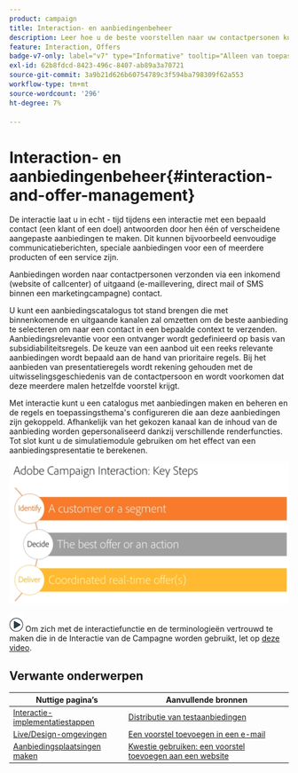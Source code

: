 ```yaml
---
product: campaign
title: Interaction- en aanbiedingenbeheer
description: Leer hoe u de beste voorstellen naar uw contactpersonen kunt sturen op basis van geschiktheidsregels
feature: Interaction, Offers
badge-v7-only: label="v7" type="Informative" tooltip="Alleen van toepassing op Campaign Classic v7"
exl-id: 62b8fdcd-8423-496c-8407-ab89a3a70721
source-git-commit: 3a9b21d626b60754789c3f594ba798309f62a553
workflow-type: tm+mt
source-wordcount: '296'
ht-degree: 7%

---
```


# Interaction- en aanbiedingenbeheer{#interaction-and-offer-management}



De interactie laat u in echt - tijd tijdens een interactie met een bepaald contact (een klant of een doel) antwoorden door hen één of verscheidene aangepaste aanbiedingen te maken. Dit kunnen bijvoorbeeld eenvoudige communicatieberichten, speciale aanbiedingen voor een of meerdere producten of een service zijn.

Aanbiedingen worden naar contactpersonen verzonden via een inkomend (website of callcenter) of uitgaand (e-maillevering, direct mail of SMS binnen een marketingcampagne) contact.

U kunt een aanbiedingscatalogus tot stand brengen die met binnenkomende en uitgaande kanalen zal omzetten om de beste aanbieding te selecteren om naar een contact in een bepaalde context te verzenden. Aanbiedingsrelevantie voor een ontvanger wordt gedefinieerd op basis van subsidiabiliteitsregels. De keuze van een aanbod uit een reeks relevante aanbiedingen wordt bepaald aan de hand van prioritaire regels. Bij het aanbieden van presentatieregels wordt rekening gehouden met de uitwisselingsgeschiedenis van de contactpersoon en wordt voorkomen dat deze meerdere malen hetzelfde voorstel krijgt.

Met interactie kunt u een catalogus met aanbiedingen maken en beheren en de regels en toepassingsthema&#39;s configureren die aan deze aanbiedingen zijn gekoppeld. Afhankelijk van het gekozen kanaal kan de inhoud van de aanbieding worden gepersonaliseerd dankzij verschillende renderfuncties. Tot slot kunt u de simulatiemodule gebruiken om het effect van een aanbiedingspresentatie te berekenen.

![](assets/Offermgt2.png)

![](assets/do-not-localize/how-to-video.png) Om zich met de interactiefunctie en de terminologieën vertrouwd te maken die in de Interactie van de Campagne worden gebruikt, let op [deze video](https://helpx.adobe.com/campaign/classic/how-to/acs-overview.html?playlist=/ccx/v1/collection/product/campaign/classic/segment/digital-marketers/explevel/intermediate/applaunch/get-started/collection.ccx.js&amp;ref=helpx.adobe.com).

## Verwante onderwerpen

| Nuttige pagina’s | Aanvullende bronnen |
|---|---|
| [Interactie-implementatiestappen](../../interaction/using/implementation-steps.md) | [Distributie van testaanbiedingen](../../interaction/using/about-offers-simulation.md) |
| [Live/Design-omgevingen](../../interaction/using/live-design-environments.md) | [Een voorstel toevoegen in een e-mail](../../interaction/using/integrating-an-offer-via-the-wizard.md) |
| [Aanbiedingsplaatsingen maken](../../interaction/using/creating-offer-spaces.md) | [Kwestie gebruiken: een voorstel toevoegen aan een website](../../interaction/using/offers-on-an-inbound-channel.md) |
